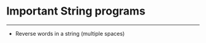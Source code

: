 # Important String programs
---------------------------
* Reverse words in a string (multiple spaces)
